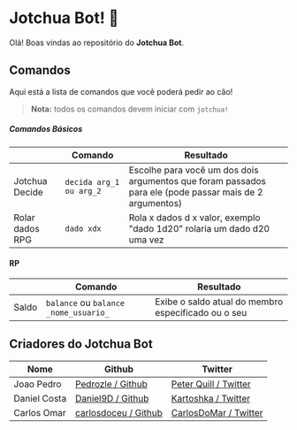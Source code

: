 # Jotchua Bot! 🐶

Olá! Boas vindas ao repositório do **Jotchua Bot**. 



## Comandos
Aqui está a lista de comandos que você poderá pedir ao cão!

> **Nota:** todos os comandos devem iniciar com `jotchua!`

##### Comandos Básicos

|                |Comando                         |Resultado                         |
|----------------|-------------------------------|-----------------------------|
|Jotchua Decide  |`decida arg_1 ou arg_2`        |Escolhe para você um dos dois argumentos que foram passados para ele (pode passar mais de 2 argumentos)           |
|Rolar dados RPG | `dado xdx` | Rola x dados d x valor, exemplo "dado 1d20" rolaria um dado d20 uma vez |

#### RP

|                |Comando                         |Resultado                         |
|----------------|--------------------------------|-----------------------------     |
|Saldo  |`balance` ou `balance _nome_usuario_`   |Exibe o saldo atual do membro especificado ou o seu          |

## Criadores do Jotchua Bot

|Nome   | Github |Twitter|
|----------|-------|-------|
|Joao Pedro|[Pedrozle / Github](https://avatars.githubusercontent.com/u/61695553?v=4 "Perfil do Github de Pedrozle") | [Peter Quill / Twitter](https://twitter.com/pedrozle) |
|Daniel Costa | [Daniel9D / Github](https://github.com/Daniel9D) |[Kartoshka / Twitter](https://twitter.com/202ELPHP)|
| Carlos Omar | [carlosdoceu / Github](https://github.com/carlosdoceu) | [CarlosDoMar / Twitter](https://twitter.com/CarlosO_DO_MAR) |
